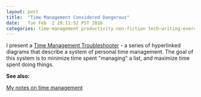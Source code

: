 ```yaml
---
layout: post
title:  "Time Management Considered Dangerous"
date:   Tue Feb  2 20:11:52 PST 2016
categories: time-management productivity non-fiction tech-writing-exercise
---
```


I present a [Time Management Troubleshooter](/tmcd/tm-troubleshooting.html) - a series of hyperlinked diagrams that describe a system of personal time management.  The goal of this system is to minimize time spent "managing" a list, and maximize time spent doing things. 

**See also:** 

[My notes on time management](http://richbodo.pbworks.com/w/page/98076354/Pomodoro-ish%20Technique)
